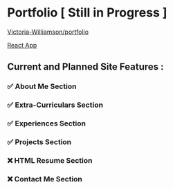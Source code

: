 

# Portfolio [ Still in Progress ]

[Victoria-Williamson/portfolio](https://github.com/Victoria-Williamson/portfolio)

[React App](https://victoria-williamson.github.io/portfolio/#home)

## Current and Planned Site Features :

### ✅ About Me Section

### ✅ Extra-Curriculars Section

### ✅ Experiences Section

### ✅ Projects Section

### ❌ HTML Resume Section

### ❌ Contact Me Section
